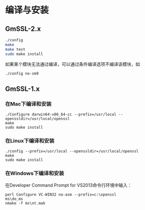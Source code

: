 # 编译与安装

## GmSSL-2.x

```sh
./config
make
make test
sudo make install
```

如果某个模块无法通过编译，可以通过条件编译选项不编译该模块，如

```sh
./config no-sm9
```


## GmSSL-1.x

### 在Mac下编译和安装

```
./Configure darwin64-x86_64-cc --prefix=/usr/local --openssldir=/usr/local/openssl
make
sudo make install
```

### 在Linux下编译和安装

```
./config --prefix=/usr/local --openssldir=/usr/local/openssl
make
sudo make install
```

### 在Windows下编译和安装

在Developer Command Prompt for VS2013命令行环境中输入：
```
perl Configure VC-WIN32 no-asm --prefix=c:\openssl
ms\do_ms
nmake -f ms\nt.mak
```
